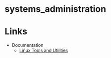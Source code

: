 systems_administration
======================

Links
======================
* Documentation
  * [Linux Tools and Utilities](/Documentation/linux_tools.md)
